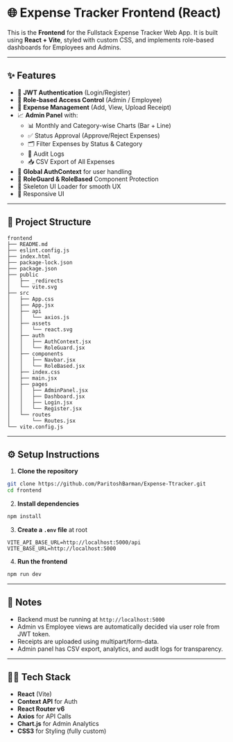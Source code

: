 
# 🌐 Expense Tracker Frontend (React)

This is the **Frontend** for the Fullstack Expense Tracker Web App. It is built using **React + Vite**, styled with custom CSS, and implements role-based dashboards for Employees and Admins.

---

## ✨ Features

- 🔐 **JWT Authentication** (Login/Register)
- 👥 **Role-based Access Control** (Admin / Employee)
- 🧾 **Expense Management** (Add, View, Upload Receipt)
- 📈 **Admin Panel** with:
  - 📊 Monthly and Category-wise Charts (Bar + Line)
  - ✅ Status Approval (Approve/Reject Expenses)
  - 🗂️ Filter Expenses by Status & Category  
  - 📜 Audit Logs
  - 📥 CSV Export of All Expenses
- 🧠 **Global AuthContext** for user handling
- 🔐 **RoleGuard & RoleBased** Component Protection
- 🔄 Skeleton UI Loader for smooth UX
- 📱 Responsive UI

---

## 🧱 Project Structure

```
frontend
├── README.md
├── eslint.config.js
├── index.html
├── package-lock.json
├── package.json
├── public
│   ├── _redirects
│   └── vite.svg
├── src
│   ├── App.css
│   ├── App.jsx
│   ├── api
│   │   └── axios.js
│   ├── assets
│   │   └── react.svg
│   ├── auth
│   │   ├── AuthContext.jsx
│   │   └── RoleGuard.jsx
│   ├── components
│   │   ├── Navbar.jsx
│   │   └── RoleBased.jsx
│   ├── index.css
│   ├── main.jsx
│   ├── pages
│   │   ├── AdminPanel.jsx
│   │   ├── Dashboard.jsx
│   │   ├── Login.jsx
│   │   └── Register.jsx
│   └── routes
│       └── Routes.jsx
└── vite.config.js
```

---

## ⚙️ Setup Instructions

1. **Clone the repository**
```bash
git clone https://github.com/ParitoshBarman/Expense-Ttracker.git
cd frontend
```

2. **Install dependencies**
```bash
npm install
```

3. **Create a `.env` file** at root
```
VITE_API_BASE_URL=http://localhost:5000/api
VITE_BASE_URL=http://localhost:5000
```

4. **Run the frontend**
```bash
npm run dev
```

---

## 🚧 Notes

- Backend must be running at `http://localhost:5000`
- Admin vs Employee views are automatically decided via user role from JWT token.
- Receipts are uploaded using multipart/form-data.
- Admin panel has CSV export, analytics, and audit logs for transparency.

---

## 🧑‍💻 Tech Stack

- **React** (Vite)
- **Context API** for Auth
- **React Router v6**
- **Axios** for API Calls
- **Chart.js** for Admin Analytics
- **CSS3** for Styling (fully custom)
